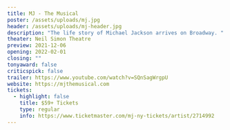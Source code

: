 ```yaml
---
title: MJ - The Musical
poster: /assets/uploads/mj.jpg
header: /assets/uploads/mj-header.jpg
description: "The life story of Michael Jackson arrives on Broadway. "
theater: Neil Simon Theatre
preview: 2021-12-06
opening: 2022-02-01
closing: ""
tonyaward: false
criticspick: false
trailer: https://www.youtube.com/watch?v=SQnSagWrgpU
website: https://mjthemusical.com
tickets:
  - highlight: false
    title: $59+ Tickets
    type: regular
    info: https://www.ticketmaster.com/mj-ny-tickets/artist/2714992
---
```

